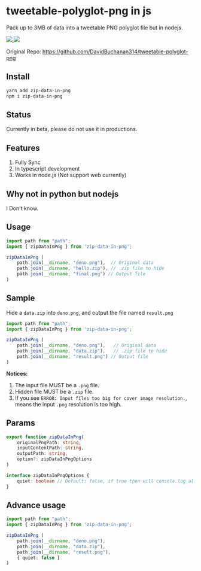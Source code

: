 # tweetable-polyglot-png in js

Pack up to 3MB of data into a tweetable PNG polyglot file but in nodejs.


<p align="left">

<a href="https://www.npmjs.com/package/zip-data-in-png"> <img src="https://img.shields.io/npm/v/zip-data-in-png" /> </a>
<a href="https://github.com/r48n34/zip-data-in-png"><img src="https://img.shields.io/github/actions/workflow/status/r48n34/zip-data-in-png/test.yml" /></a>

</p>

Original Repo: https://github.com/DavidBuchanan314/tweetable-polyglot-png


## Install
```bash
yarn add zip-data-in-png
npm i zip-data-in-png
```

## Status 
Currently in beta, please do not use it in productions.


## Features
1. Fully Sync
2. In typescript development
3. Works in node.js (Not support web currently)

## Why not in python but nodejs
I Don't know.

## Usage

```ts
import path from "path";
import { zipDataInPng } from 'zip-data-in-png';

zipDataInPng (
    path.join(__dirname, "deno.png"),  // Original data
    path.join(__dirname, "hello.zip"), // .zip file to hide
    path.join(__dirname, "final.png") // Output file
)
```

## Sample
Hide a `data.zip` into `deno.png`, and output the file named `result.png`

```ts
import path from "path";
import { zipDataInPng } from 'zip-data-in-png';

zipDataInPng (
    path.join(__dirname, "deno.png"),   // Original data
    path.join(__dirname, "data.zip"),   // .zip file to hide
    path.join(__dirname, "result.png") // Output file
)
```

**Notices:**   
1. The input file MUST be a `.png` file.  
2. Hidden file MUST be a `.zip` file.  
3. If you see `ERROR: Input files too big for cover image resolution.`, means the input `.png` resolution is too high.

## Params
```ts
export function zipDataInPng(
    originalPngPath: string,
    inputContentPath: string,
    outputPath: string,
    option?: zipDataInPngOptions
)

interface zipDataInPngOptions {
    quiet: boolean // Default: false, if true then will console.log all info
}
```

## Advance usage
```ts
import path from "path";
import { zipDataInPng } from 'zip-data-in-png';

zipDataInPng (
    path.join(__dirname, "deno.png"),   
    path.join(__dirname, "data.zip"),   
    path.join(__dirname, "result.png"), 
    { quiet: false }
)
```
